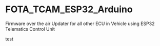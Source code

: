 # FOTA_TCAM_ESP32_Arduino
Firmware over the air Updater for all other ECU in Vehicle using ESP32 Telematics Control Unit

test
